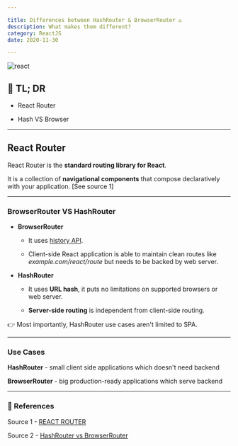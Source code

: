 ```yaml
---

title: Differences between HashRouter & BrowserRouter ⚖️
description: What makes them different?
category: ReactJS
date: 2020-11-30

---
```


![react](react.png)

## 🤦 TL; DR

- React Router
  
- Hash VS Browser

---

## React Router

React Router is the **standard routing library for React**.

It is a collection of **navigational components** that compose declaratively with your application. \[See source 1]

---

### BrowserRouter VS HashRouter

- **BrowserRouter**

    - It uses [history API](https://developer.mozilla.org/en-US/docs/Web/API/History_API).

    - Client-side React application is able to maintain clean routes like *example.com/react/route* but needs to be backed by web server. 

- **HashRouter**

    - It uses **URL hash**, it puts no limitations on supported browsers or web server. 

    - **Server-side routing** is independent from client-side routing.

👉 Most importantly, HashRouter use cases aren't limited to SPA.

---

### Use Cases

**HashRouter** - small client side applications which doesn't need backend 

**BrowserRouter** - big production-ready applications which serve backend

---

### 🔗 References

Source 1 - [REACT ROUTER](https://reactrouter.com/)

Source 2 - [HashRouter vs BrowserRouter](https://stackoverflow.com/questions/51974369/hashrouter-vs-browserrouter)

